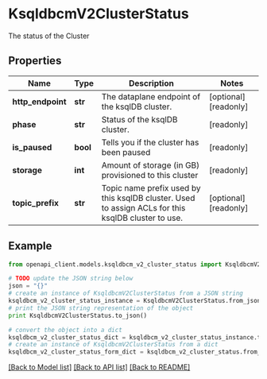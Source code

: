 # KsqldbcmV2ClusterStatus

The status of the Cluster

## Properties
Name | Type | Description | Notes
------------ | ------------- | ------------- | -------------
**http_endpoint** | **str** | The dataplane endpoint of the ksqlDB cluster. | [optional] [readonly] 
**phase** | **str** | Status of the ksqlDB cluster. | [readonly] 
**is_paused** | **bool** | Tells you if the cluster has been paused | [readonly] 
**storage** | **int** | Amount of storage (in GB) provisioned to this cluster | [readonly] 
**topic_prefix** | **str** | Topic name prefix used by this ksqlDB cluster. Used to assign ACLs for this ksqlDB cluster to use. | [optional] [readonly] 

## Example

```python
from openapi_client.models.ksqldbcm_v2_cluster_status import KsqldbcmV2ClusterStatus

# TODO update the JSON string below
json = "{}"
# create an instance of KsqldbcmV2ClusterStatus from a JSON string
ksqldbcm_v2_cluster_status_instance = KsqldbcmV2ClusterStatus.from_json(json)
# print the JSON string representation of the object
print KsqldbcmV2ClusterStatus.to_json()

# convert the object into a dict
ksqldbcm_v2_cluster_status_dict = ksqldbcm_v2_cluster_status_instance.to_dict()
# create an instance of KsqldbcmV2ClusterStatus from a dict
ksqldbcm_v2_cluster_status_form_dict = ksqldbcm_v2_cluster_status.from_dict(ksqldbcm_v2_cluster_status_dict)
```
[[Back to Model list]](../ccloud/README.md#documentation-for-models) [[Back to API list]](../ccloud/README.md#documentation-for-api-endpoints) [[Back to README]](../ccloud/README.md)


